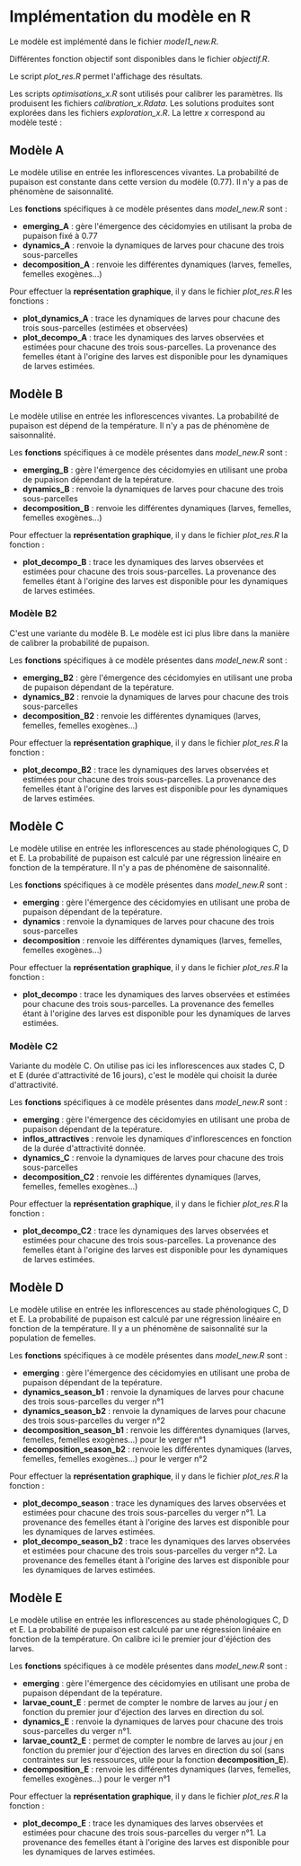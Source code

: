 # Implémentation du modèle en R

Le modèle est implémenté dans le fichier *model1_new.R*.

Différentes fonction objectif sont disponibles dans le fichier *objectif.R*.

Le script *plot_res.R* permet l'affichage des résultats.

Les scripts *optimisations_x.R* sont utilisés pour calibrer les paramètres.
Ils produisent les fichiers *calibration_x.Rdata*.
Les solutions produites sont explorées dans les fichiers *exploration_x.R*.
La lettre *x* correspond au modèle testé :

## Modèle A

Le modèle utilise en entrée les inflorescences vivantes.
La probabilité de pupaison est constante dans cette version du modèle (0.77).
Il n'y a pas de phénomène de saisonnalité.

Les **fonctions** spécifiques à ce modèle présentes dans *model_new.R* sont :
+ **emerging_A** : gère l'émergence des cécidomyies en utilisant la proba de pupaison fixé à 0.77
+ **dynamics_A** : renvoie la dynamiques de larves pour chacune des trois sous-parcelles
+ **decomposition_A** : renvoie les différentes dynamiques (larves, femelles, femelles exogènes...)

Pour effectuer la **représentation graphique**, il y dans le fichier *plot_res.R* les fonctions :
+ **plot_dynamics_A** : trace les dynamiques de larves pour chacune des trois sous-parcelles (estimées et observées)
+ **plot_decompo_A** : trace les dynamiques des larves observées et estimées pour chacune des trois sous-parcelles. La provenance des femelles étant à l'origine des larves est disponible pour les dynamiques de larves estimées.

## Modèle B

Le modèle utilise en entrée les inflorescences vivantes.
La probabilité de pupaison est dépend de la température.
Il n'y a pas de phénomène de saisonnalité.

Les **fonctions** spécifiques à ce modèle présentes dans *model_new.R* sont :
+ **emerging_B** : gère l'émergence des cécidomyies en utilisant une proba de pupaison dépendant de la tepérature.
+ **dynamics_B** : renvoie la dynamiques de larves pour chacune des trois sous-parcelles
+ **decomposition_B** : renvoie les différentes dynamiques (larves, femelles, femelles exogènes...)

Pour effectuer la **représentation graphique**, il y dans le fichier *plot_res.R* la fonction :
+ **plot_decompo_B** : trace les dynamiques des larves observées et estimées pour chacune des trois sous-parcelles. La provenance des femelles étant à l'origine des larves est disponible pour les dynamiques de larves estimées.

### Modèle B2

C'est une variante du modèle B.
Le modèle est ici plus libre dans la manière de calibrer la probabilité de pupaison.

Les **fonctions** spécifiques à ce modèle présentes dans *model_new.R* sont :
+ **emerging_B2** : gère l'émergence des cécidomyies en utilisant une proba de pupaison dépendant de la tepérature.
+ **dynamics_B2** : renvoie la dynamiques de larves pour chacune des trois sous-parcelles
+ **decomposition_B2** : renvoie les différentes dynamiques (larves, femelles, femelles exogènes...)

Pour effectuer la **représentation graphique**, il y dans le fichier *plot_res.R* la fonction :
+ **plot_decompo_B2** : trace les dynamiques des larves observées et estimées pour chacune des trois sous-parcelles. La provenance des femelles étant à l'origine des larves est disponible pour les dynamiques de larves estimées.

## Modèle C

Le modèle utilise en entrée les inflorescences au stade phénologiques C, D et E.
La probabilité de pupaison est calculé par une régression linéaire en fonction de la température.
Il n'y a pas de phénomène de saisonnalité.

Les **fonctions** spécifiques à ce modèle présentes dans *model_new.R* sont :
+ **emerging** : gère l'émergence des cécidomyies en utilisant une proba de pupaison dépendant de la tepérature.
+ **dynamics** : renvoie la dynamiques de larves pour chacune des trois sous-parcelles
+ **decomposition** : renvoie les différentes dynamiques (larves, femelles, femelles exogènes...)

Pour effectuer la **représentation graphique**, il y dans le fichier *plot_res.R* la fonction :
+ **plot_decompo** : trace les dynamiques des larves observées et estimées pour chacune des trois sous-parcelles. La provenance des femelles étant à l'origine des larves est disponible pour les dynamiques de larves estimées.

### Modèle C2

Variante du modèle C.
On utilise pas ici les inflorescences aux stades C, D et E (durée d'attractivité de 16 jours), c'est le modèle qui choisit la durée d'attractivité.

Les **fonctions** spécifiques à ce modèle présentes dans *model_new.R* sont :
+ **emerging** : gère l'émergence des cécidomyies en utilisant une proba de pupaison dépendant de la tepérature.
+ **inflos_attractives** : renvoie les dynamiques d'inflorescences en fonction de la durée d'attractivité donnée.
+ **dynamics_C** : renvoie la dynamiques de larves pour chacune des trois sous-parcelles
+ **decomposition_C2** : renvoie les différentes dynamiques (larves, femelles, femelles exogènes...)

Pour effectuer la **représentation graphique**, il y dans le fichier *plot_res.R* la fonction :
+ **plot_decompo_C2** : trace les dynamiques des larves observées et estimées pour chacune des trois sous-parcelles. La provenance des femelles étant à l'origine des larves est disponible pour les dynamiques de larves estimées.

## Modèle D

Le modèle utilise en entrée les inflorescences au stade phénologiques C, D et E.
La probabilité de pupaison est calculé par une régression linéaire en fonction de la température.
Il y a un phénomène de saisonnalité sur la population de femelles.

Les **fonctions** spécifiques à ce modèle présentes dans *model_new.R* sont :
+ **emerging** : gère l'émergence des cécidomyies en utilisant une proba de pupaison dépendant de la tepérature.
+ **dynamics_season_b1** : renvoie la dynamiques de larves pour chacune des trois sous-parcelles du verger n°1
+ **dynamics_season_b2** : renvoie la dynamiques de larves pour chacune des trois sous-parcelles du verger n°2
+ **decomposition_season_b1** : renvoie les différentes dynamiques (larves, femelles, femelles exogènes...) pour le verger n°1
+ **decomposition_season_b2** : renvoie les différentes dynamiques (larves, femelles, femelles exogènes...) pour le verger n°2

Pour effectuer la **représentation graphique**, il y dans le fichier *plot_res.R* la fonction :
+ **plot_decompo_season** : trace les dynamiques des larves observées et estimées pour chacune des trois sous-parcelles du verger n°1. La provenance des femelles étant à l'origine des larves est disponible pour les dynamiques de larves estimées.
+ **plot_decompo_season_b2** : trace les dynamiques des larves observées et estimées pour chacune des trois sous-parcelles du verger n°2. La provenance des femelles étant à l'origine des larves est disponible pour les dynamiques de larves estimées.


## Modèle E

Le modèle utilise en entrée les inflorescences au stade phénologiques C, D et E.
La probabilité de pupaison est calculé par une régression linéaire en fonction de la température.
On calibre ici le premier jour d'éjéction des larves.

Les **fonctions** spécifiques à ce modèle présentes dans *model_new.R* sont :
+ **emerging** : gère l'émergence des cécidomyies en utilisant une proba de pupaison dépendant de la tepérature.
+ **larvae_count_E** : permet de compter le nombre de larves au jour *j* en fonction du premier jour d'éjection des larves en direction du sol.
+ **dynamics_E** : renvoie la dynamiques de larves pour chacune des trois sous-parcelles du verger n°1.
+ **larvae_count2_E** : permet de compter le nombre de larves au jour *j* en fonction du premier jour d'éjection des larves en direction du sol (sans contraintes sur les ressources, utile pour la fonction **decomposition_E**).
+ **decomposition_E** : renvoie les différentes dynamiques (larves, femelles, femelles exogènes...) pour le verger n°1

Pour effectuer la **représentation graphique**, il y dans le fichier *plot_res.R* la fonction :
+ **plot_decompo_E** : trace les dynamiques des larves observées et estimées pour chacune des trois sous-parcelles du verger n°1. La provenance des femelles étant à l'origine des larves est disponible pour les dynamiques de larves estimées.





